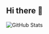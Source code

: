 ## Hi there 👋

![GitHub Stats](https://github-readme-stats.vercel.app/api?username=wyywyy23&show_icons=true)
